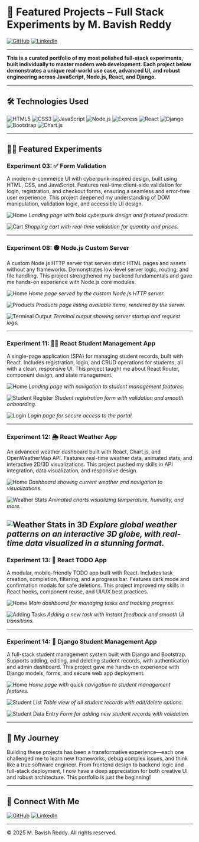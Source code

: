 # 🚀 Featured Projects – Full Stack Experiments by M. Bavish Reddy

[![GitHub](https://img.shields.io/badge/GitHub-bavish007-181717?style=for-the-badge&logo=github)](https://github.com/bavish007)
[![LinkedIn](https://img.shields.io/badge/LinkedIn-bavishreddymuske-0A66C2?style=for-the-badge&logo=linkedin&logoColor=white)](https://www.linkedin.com/in/bavishreddymuske)

---

**This is a curated portfolio of my most polished full-stack experiments, built individually to master modern web development. Each project below demonstrates a unique real-world use case, advanced UI, and robust engineering across JavaScript, Node.js, React, and Django.**

---

## 🛠️ Technologies Used

![HTML5](https://img.shields.io/badge/HTML5-E34F26?style=for-the-badge&logo=html5&logoColor=white)
![CSS3](https://img.shields.io/badge/CSS3-1572B6?style=for-the-badge&logo=css3&logoColor=white)
![JavaScript](https://img.shields.io/badge/JavaScript-F7DF1E?style=for-the-badge&logo=javascript&logoColor=black)
![Node.js](https://img.shields.io/badge/Node.js-43853D?style=for-the-badge&logo=node.js&logoColor=white)
![Express](https://img.shields.io/badge/Express.js-404D59?style=for-the-badge)
![React](https://img.shields.io/badge/React-20232A?style=for-the-badge&logo=react&logoColor=61DAFB)
![Django](https://img.shields.io/badge/Django-092E20?style=for-the-badge&logo=django&logoColor=white)
![Bootstrap](https://img.shields.io/badge/Bootstrap-563D7C?style=for-the-badge&logo=bootstrap&logoColor=white)
![Chart.js](https://img.shields.io/badge/Chart.js-FF6384?style=for-the-badge&logo=chartdotjs&logoColor=white)

---

## 👨‍💻 Featured Experiments

### Experiment 03: ✅ Form Validation

A modern e-commerce UI with cyberpunk-inspired design, built using HTML, CSS, and JavaScript. Features real-time client-side validation for login, registration, and checkout forms, ensuring a seamless and error-free user experience. This project deepened my understanding of DOM manipulation, validation logic, and accessible UI design.

![Home](Experiment-03_Shopping-cart-app_validation/output/Home-1.png)
*Landing page with bold cyberpunk design and featured products.*

![Cart](Experiment-03_Shopping-cart-app_validation/output/Cart.png)
*Shopping cart with real-time validation for quantity and prices.*



---

### Experiment 08: 🟢 Node.js Custom Server

A custom Node.js HTTP server that serves static HTML pages and assets without any frameworks. Demonstrates low-level server logic, routing, and file handling. This project strengthened my backend fundamentals and gave me hands-on experience with Node.js core modules.

![Home](Experiment-08_NodeJS_Custom_Server/output/Home.png)
*Home page served by the custom Node.js HTTP server.*

![Products](Experiment-08_NodeJS_Custom_Server/output/Products.png)
*Products page listing available items, rendered by the server.*

![Terminal Output](Experiment-08_NodeJS_Custom_Server/output/Terminal_output.png)
*Terminal output showing server startup and request logs.*

---

### Experiment 11: 🧑‍🎓 React Student Management App

A single-page application (SPA) for managing student records, built with React. Includes registration, login, and CRUD operations for students, all with a clean, responsive UI. This project taught me about React Router, component design, and state management.

![Home](Experiment-11_ReactJS_Student-management/output/Home.png)
*Landing page with navigation to student management features.*

![Student Register](Experiment-11_ReactJS_Student-management/output/Register.png)
*Student registration form with validation and smooth onboarding.*

![Login](Experiment-11_ReactJS_Student-management/output/Login.png)
*Login page for secure access to the portal.*

---

### Experiment 12: 🌦️ React Weather App

An advanced weather dashboard built with React, Chart.js, and OpenWeatherMap API. Features real-time weather data, animated stats, and interactive 2D/3D visualizations. This project pushed my skills in API integration, data visualization, and responsive design.

![Home](Experiment-12_ReactJS_Weather-app/output/Home.png)
*Dashboard showing current weather and navigation to visualizations.*

![Weather Stats](Experiment-12_ReactJS_Weather-app/output/Weather_stats.png)
*Animated charts visualizing temperature, humidity, and more.*

![Weather Stats in 3D](Experiment-12_ReactJS_Weather-app/output/Weather_stats_in_3D.png)
*Explore global weather patterns on an interactive 3D globe, with real-time data visualized in a stunning format.*
---

### Experiment 13: 📝 React TODO App

A modular, mobile-friendly TODO app built with React. Includes task creation, completion, filtering, and a progress bar. Features dark mode and confirmation modals for safe deletions. This project improved my skills in React hooks, component reuse, and UI/UX best practices.

![Home](Experiment-13_ReactJS_Todo-app/output/Home.png)
*Main dashboard for managing tasks and tracking progress.*

![Adding Tasks](Experiment-13_ReactJS_Todo-app/output/Adding_Tasks.png)
*Adding a new task with instant feedback and smooth UI transitions.*

---

### Experiment 14: 🐍 Django Student Management App

A full-stack student management system built with Django and Bootstrap. Supports adding, editing, and deleting student records, with authentication and admin dashboard. This project gave me hands-on experience with Django models, forms, and secure web app deployment.

![Home](Experiment-14_Django_Student-management/output/Home.png)
*Home page with quick navigation to student management features.*

![Student List](Experiment-14_Django_Student-management/output/Student_list.png)
*Table view of all student records with edit/delete options.*

![Student Data Entry](Experiment-14_Django_Student-management/output/Student_Data_entry.png)
*Form for adding new student records with validation.*

---

## 🧠 My Journey

Building these projects has been a transformative experience—each one challenged me to learn new frameworks, debug complex issues, and think like a true software engineer. From frontend design to backend logic and full-stack deployment, I now have a deep appreciation for both creative UI and robust architecture. This portfolio is just the beginning!

---

## 🔗 Connect With Me

[![GitHub](https://img.shields.io/badge/GitHub-bavish007-181717?style=for-the-badge&logo=github)](https://github.com/bavish007)
[![LinkedIn](https://img.shields.io/badge/LinkedIn-bavishreddymuske-0A66C2?style=for-the-badge&logo=linkedin&logoColor=white)](https://www.linkedin.com/in/bavishreddymuske)

---

© 2025 M. Bavish Reddy. All rights reserved.
